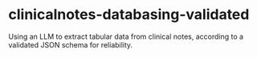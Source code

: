# clinicalnotes-databasing-validated
Using an LLM to extract tabular data from clinical notes, according to a validated JSON schema for reliability.
